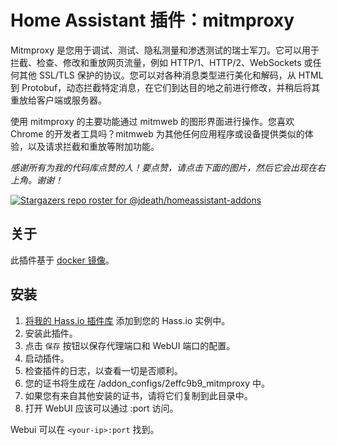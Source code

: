 # Home Assistant 插件：mitmproxy

Mitmproxy 是您用于调试、测试、隐私测量和渗透测试的瑞士军刀。它可以用于拦截、检查、修改和重放网页流量，例如 HTTP/1、HTTP/2、WebSockets 或任何其他 SSL/TLS 保护的协议。您可以对各种消息类型进行美化和解码，从 HTML 到 Protobuf，动态拦截特定消息，在它们到达目的地之前进行修改，并稍后将其重放给客户端或服务器。

使用 mitmproxy 的主要功能通过 mitmweb 的图形界面进行操作。您喜欢 Chrome 的开发者工具吗？mitmweb 为其他任何应用程序或设备提供类似的体验，以及请求拦截和重放等附加功能。

_感谢所有为我的代码库点赞的人！要点赞，请点击下面的图片，然后它会出现在右上角。谢谢！_

[![Stargazers repo roster for @jdeath/homeassistant-addons](https://reporoster.com/stars/jdeath/homeassistant-addons)](https://github.com/jdeath/homeassistant-addons/stargazers)

## 关于

此插件基于 [docker 镜像](https://github.com/mitmproxy/mitmproxy)。

## 安装

1. [将我的 Hass.io 插件库][repository] 添加到您的 Hass.io 实例中。
1. 安装此插件。
1. 点击 `保存` 按钮以保存代理端口和 WebUI 端口的配置。
1. 启动插件。
1. 检查插件的日志，以查看一切是否顺利。
1. 您的证书将生成在 /addon_configs/2effc9b9_mitmproxy 中。
1. 如果您有来自其他安装的证书，请将它们复制到此目录中。
1. 打开 WebUI 应该可以通过 <your-ip>:port 访问。

Webui 可以在 `<your-ip>:port` 找到。

[repository]: https://github.com/jdeath/homeassistant-addons